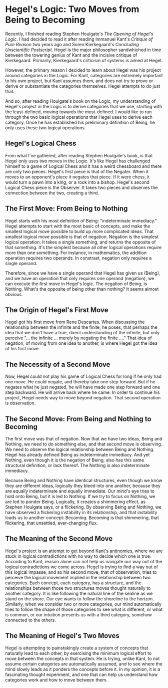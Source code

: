 # Hegel's Logic: Two Moves from Being to Becoming

Recently, I finished reading Stephen Houlgate's _The Opening of Hegel's Logic_. I had decided to read it after reading Immanuel Kant's _Critique of Pure Reason_ two years ago and Soren Kierkegaard's _Concluding Unscientific Postscript_. Hegel is the major philosopher sandwhiched in time between the towering genius of Kant and the incisive critique of Kierkegaard. Primarily, Kierkegaard's criticism of systems is aimed at Hegel.

However, the primary reason I decided to learn about Hegel was his project around categories in the Logic. For Kant, categories are extremely important to his own project, but Kant assumes them, and does not try to prove or derive or substantiate the categories themselves. Hegel attempts to do just that.

And so, after reading Houlgate's book on the Logic, my understanding of Hegel's project in the Logic is to derive categories that we use, starting with the least-defined, moving towards the most-defined. I would like to run through the two basic logical operations that Hegel uses to derive each category. Once he has established his preliminary definition of Being, he only uses these two logical operations.

## Hegel's Logical Chess

From what I've gathered, after reading Stephen Houlgate's book, is that Hegel only uses two moves in the Logic. It's like Hegel has challenged himself to a game of Logical Chess and it has a weird chessboard and there are only two pieces. Hegel's first piece is that of the Negater. When it moves to an opponent's piece it negates that piece. If it were chess, it would turn a pawn into a king, or a rook into a bishop. Hegel's second Logical Chess piece is the Observer. It takes two pieces and observes the connection between the two, creating a third.

## The First Move: From Being to Nothing

Hegel starts with his most definition of Being: "indeterminate immediacy." Hegel attempts to start with the most basic of concepts, and make the smallest logical move possible to build up more complicated ideas. That smallest logical move possible is that of negation. Negation is the simplest logical operation. It takes a single something, and returns the opposite of that something. It's the simplest because all other logical operations require more than one something. For instance, in mathematics, the addition operation requires two operands. In constrast, negation only requires a single operand.

Therefore, since we have a single operand that Hegel has given us (Being), and we have an operation that only requires one operand (negation), we can execute the first move in Hegel's logic. The negation of Being, is Nothing. What's the opposite of being other than nothing? It seems almost obvious.

## The Origin of Hegel's First Move

Hegel got his first move from Rene Descartes. When discussing the relationship between the infinite and the finite, he poses, that perhaps the idea that we don't have a true, direct understanding of the infinite, but only perceive "... the infinite ...  merely by negating the finite ...." That idea of negation, of moving from one idea to another, is where Hegel got the idea of his first move.

## The Necessity of a Second Move

Now, Hegel could not play his game of Logical Chess for long if he only had one move. He could negate, and thereby take one step forward. But if he negates what he just negated, he will have made one step forward and one step backward. He will arrive back where he came. In order to continue his project, Hegel needs way to move beyond negation. That second operation is observation.

## The Second Move: From Being and Nothing to Becoming

The first move was that of negation. Now that we have two ideas, Being and Nothing, we need to do something else, and that second move is observing. We need to observe the logical relationship between Being and Nothing. Hegel has already defined Being as indeterminate immediacy. And yet Nothing, even though it is the negation of Being, also has this same structural definition, or lack thereof. The Nothing is also indeterminate immediacy.

Because Being and Nothing have identical structures, even though we know they are different ideas, logically they bleed into one another, because they are equally indeterminate and equally immediate. Our mind's eye tries to hold onto Being, but it is led to Nothing. If we try to focus on Nothing, we are led to ponder Being. Logically, it creates a shimmering effect, as Stephen Houlgate says, or a flickering. By observing Being and Nothing, we have observed a flickering instability in its relationship, and that instability leads us to another concept: Becoming. Becoming is that shimmering, that flickering, that unsettled, ever-changing flux.

## The Meaning of the Second Move

Hegel's project is an attempt to get beyond <a href="https://en.wikipedia.org/wiki/Kant%27s_antinomies">Kant's antinomies</a>, where we are stuck in logical contradictions with no way to decide which one is true. According to Kant, reason alone can not help us navigate our way out of the logical contradictions we come across. Hegel is trying to find a way out of this logical impasse, and so his second move, that of observation, tries to perceive the logical movement implied in the relationship between two categories. Each concept, each category, has a structure, and the relationships between those two structures moves thought naturally to another category. It is like following the natural line of the sealine as we stand on the shore. Our eye wants to follow the shoreline to the horizon. Similarly, when we consider two or more categories, our mind automatically tries to follow the shape of those categories to see what is different, or what is common, or our intuition presents us with a third category, somehow connected to the others.

## The Meaning of Hegel's Two Moves

Hegel is attempting to painstakingly create a system of concepts that naturally lead to each other, by exercising the minimum logical effort to move between the concepts in that system. He is trying, unlike Kant, to not assume certain categories are automatically assumed, and to see where the mind slowly leads as it ponders the concepts before it. In my opinion, it is a fascinating thought experiment, and one that can help us understand how categories work and how to move between them.
